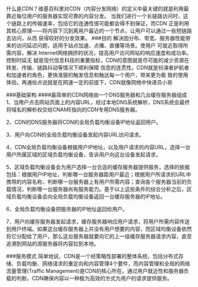 什么是CDN？维基百科里对CDN（内容分发网络）的定义中最关键的就是利用最靠近每位用户的服务器实现可靠的内容分发。
当我们进行一个长链路访问时，这个链路上的传输速率，包括它的连通性很可能都会得不到保证，而CDN
正是利用其核心原理——将内容下沉到离用户最近的一个节点，让用户可以通过一些短链路去访问，从而
获得较好的分发效果。
###目的
解决因分布、带宽、服务器性能带来的访问延迟问题，适用于站点加速、点播、直播等场景。使用户
可就近取得所需内容，解决 Internet网络拥挤的状况，提高用户访问网站的响应速度和成功率。控制时延无
疑是现代信息科技的重要指标，CDN的意图就是尽可能的减少资源在转发、传输、链路抖动等情况下顺利保障
信息的连贯性。CDN就是扮演者护航者和加速者的角色，更快准狠的触发信息和触达每一个用户，带来更为极
致的使用体验。再通俗点说就是在网速一定的前提下，CDN就像网络中快递员小哥

###基础架构
####最简单的CDN网络由一个DNS服务器和几台缓存服务器组成
1、当用户点击网站页面上的内容URL，经过本地DNS系统解析，DNS系统会最终将域名的解析权交给CNAME指向的CDN专用DNS服务器。

2、CDN的DNS服务器将CDN的全局负载均衡设备IP地址返回用户。

3、用户向CDN的全局负载均衡设备发起内容URL访问请求。

4、CDN全局负载均衡设备根据用户IP地址，以及用户请求的内容URL，选择一台用户所属区域的区域负载均衡设备，告诉用户向这台设备发起请求。

5、区域负载均衡设备会为用户选择一台合适的缓存服务器提供服务，选择的依据包括：根据用户IP地址，判断哪一台服务器距用户最近；根据用户所请求的URL中携带的内容名称，判断哪一台服务器上有用户所需内容；查询各个服务器当前的负载情况，判断哪一台服务器尚有服务能力。基于以上这些条件的综合分析之后，区域负载均衡设备会向全局负载均衡设备返回一台缓存服务器的IP地址。
  
6、全局负载均衡设备把服务器的IP地址返回给用户。

7、用户向缓存服务器发起请求，缓存服务器响应用户请求，将用户所需内容传送到用户终端。如果这台缓存服务器上并没有用户想要的内容，而区域均衡设备依然将它分配给了用户，那么这台服务器就要向它的上一级缓存服务器请求内容，直至追溯到网站的源服务器将内容拉到本地。

###服务模式
简单地说，CDN是一个经策略性部署的整体系统，包括分布式存储、负载均衡、网络请求的重定向和内容管理4个要件，而内容管理和全局的网络流量管理(Traffic Management)是CDN的核心所在。通过用户就近性和服务器负载的判断，CDN确保内容以一种极为高效的方式为用户的请求提供服务。

